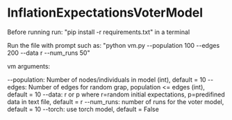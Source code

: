 # InflationExpectationsVoterModel

Before running run:
"pip install -r requirements.txt" in a terminal

Run the file with prompt such as: "python vm.py --population 100 --edges 200 --data r --num_runs 50"

vm arguments:

--population: Number of nodes/individuals in model (int), default = 10
--edges: Number of edges for random grap, population <= edges (int), default = 10
--data: r or p where r=random initial expectations, p=predifined data in text file, default = r
--num_runs: number of runs for the voter model, default = 10
--torch: use torch model, default = False

